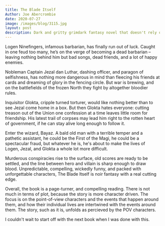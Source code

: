 ```yaml
---
title: The Blade Itself
Author: Joe Abercrombie
date: 2020-07-27
image: /images/blog/3115.jpg
layout: post
description: Dark and gritty grimdark fantasy novel that doesn't rely on typical fantasy clichés
---
```


Logen Ninefingers, infamous barbarian, has finally run out of luck. Caught in one feud too many, he’s on the verge of becoming a dead barbarian – leaving nothing behind him but bad songs, dead friends, and a lot of happy enemies.

Nobleman Captain Jezal dan Luthar, dashing officer, and paragon of selfishness, has nothing more dangerous in mind than fleecing his friends at cards and dreaming of glory in the fencing circle. But war is brewing, and on the battlefields of the frozen North they fight by altogether bloodier rules.

Inquisitor Glokta, cripple turned torturer, would like nothing better than to see Jezal come home in a box. But then Glokta hates everyone: cutting treason out of the Union one confession at a time leaves little room for friendship. His latest trail of corpses may lead him right to the rotten heart of government, if he can stay alive long enough to follow it.

Enter the wizard, Bayaz. A bald old man with a terrible temper and a pathetic assistant, he could be the First of the Magi, he could be a spectacular fraud, but whatever he is, he's about to make the lives of Logen, Jezal, and Glokta a whole lot more difficult.

Murderous conspiracies rise to the surface, old scores are ready to be settled, and the line between hero and villain is sharp enough to draw blood. Unpredictable, compelling, wickedly funny, and packed with unforgettable characters, The Blade Itself is noir fantasy with a real cutting edge.

Overall, the book is a page-turner, and compelling reading. There is not much in terms of plot, because the story is more character driven. The focus is on the point-of-view characters and the events that happen around them, and how their individual lives are intertwined with the events around them. The story, such as it is, unfolds as percieved by the POV characters.

I couldn't wait to start off with the next book when I was done with this.
